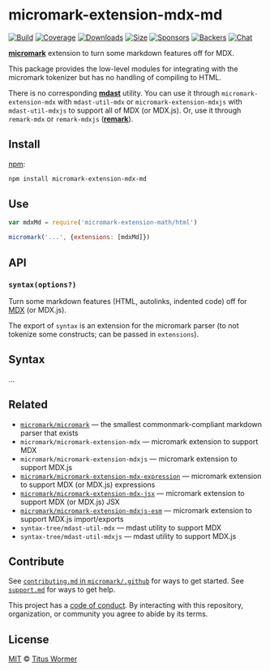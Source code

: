 # micromark-extension-mdx-md

[![Build][build-badge]][build]
[![Coverage][coverage-badge]][coverage]
[![Downloads][downloads-badge]][downloads]
[![Size][size-badge]][size]
[![Sponsors][sponsors-badge]][collective]
[![Backers][backers-badge]][collective]
[![Chat][chat-badge]][chat]

**[micromark][]** extension to turn some markdown features off for MDX.

This package provides the low-level modules for integrating with the micromark
tokenizer but has no handling of compiling to HTML.

There is no corresponding **[mdast][]** utility.
You can use it through `micromark-extension-mdx` with `mdast-util-mdx` or
`micromark-extension-mdxjs` with `mdast-util-mdxjs` to support all of MDX (or
MDX.js).
Or, use it through `remark-mdx` or `remark-mdxjs` (**[remark][]**).

## Install

[npm][]:

```sh
npm install micromark-extension-mdx-md
```

## Use

```js
var mdxMd = require('micromark-extension-math/html')

micromark('...', {extensions: [mdxMd]})
```

## API

### `syntax(options?)`

Turn some markdown features (HTML, autolinks, indented code) off for [MDX][] (or
MDX.js).

The export of `syntax` is an extension for the micromark parser (to not tokenize
some constructs; can be passed in `extensions`).

## Syntax

...

## Related

*   [`micromark/micromark`][micromark]
    — the smallest commonmark-compliant markdown parser that exists
*   `micromark/micromark-extension-mdx`
    — micromark extension to support MDX
*   `micromark/micromark-extension-mdxjs`
    — micromark extension to support MDX.js
*   [`micromark/micromark-extension-mdx-expression`][mdx-expression]
    — micromark extension to support MDX (or MDX.js) expressions
*   [`micromark/micromark-extension-mdx-jsx`][mdx-jsx]
    — micromark extension to support MDX (or MDX.js) JSX
*   [`micromark/micromark-extension-mdxjs-esm`][mdxjs-esm]
    — micromark extension to support MDX.js import/exports
*   `syntax-tree/mdast-util-mdx`
    — mdast utility to support MDX
*   `syntax-tree/mdast-util-mdxjs`
    — mdast utility to support MDX.js

## Contribute

See [`contributing.md` in `micromark/.github`][contributing] for ways to get
started.
See [`support.md`][support] for ways to get help.

This project has a [code of conduct][coc].
By interacting with this repository, organization, or community you agree to
abide by its terms.

## License

[MIT][license] © [Titus Wormer][author]

<!-- Definitions -->

[build-badge]: https://github.com/micromark/micromark-extension-mdx-md/workflows/main/badge.svg

[build]: https://github.com/micromark/micromark-extension-mdx-md/actions

[coverage-badge]: https://img.shields.io/codecov/c/github/micromark/micromark-extension-mdx-md.svg

[coverage]: https://codecov.io/github/micromark/micromark-extension-mdx-md

[downloads-badge]: https://img.shields.io/npm/dm/micromark-extension-mdx-md.svg

[downloads]: https://www.npmjs.com/package/micromark-extension-mdx-md

[size-badge]: https://img.shields.io/bundlephobia/minzip/micromark-extension-mdx-md.svg

[size]: https://bundlephobia.com/result?p=micromark-extension-mdx-md

[sponsors-badge]: https://opencollective.com/unified/sponsors/badge.svg

[backers-badge]: https://opencollective.com/unified/backers/badge.svg

[collective]: https://opencollective.com/unified

[chat-badge]: https://img.shields.io/badge/chat-discussions-success.svg

[chat]: https://github.com/micromark/micromark/discussions

[npm]: https://docs.npmjs.com/cli/install

[license]: license

[author]: https://wooorm.com

[contributing]: https://github.com/micromark/.github/blob/HEAD/contributing.md

[support]: https://github.com/micromark/.github/blob/HEAD/support.md

[coc]: https://github.com/micromark/.github/blob/HEAD/code-of-conduct.md

[micromark]: https://github.com/micromark/micromark

[remark]: https://github.com/remarkjs/remark

[mdast]: https://github.com/syntax-tree/mdast

[mdx]: https://github.com/mdx-js/mdx

[mdx-expression]: https://github.com/micromark/micromark-extension-mdx-expression

[mdx-jsx]: https://github.com/micromark/micromark-extension-mdx-jsx

[mdxjs-esm]: https://github.com/micromark/micromark-extension-mdxjs-esm
